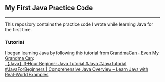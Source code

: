 ## My First Java Practice Code

---

This repository contains the practice code I wrote while learning Java for the first time.

### Tutorial

I began learning Java by following this tutorial from [GrandmaCan - Even My Grandma Can](https://www.youtube.com/@GrandmaCan):  
[【Java】3-Hour Beginner Java Tutorial #Java #JavaTutorial #JavaForBeginners | Comprehensive Java Overview – Learn Java with Real-World Examples](https://www.youtube.com/watch?v=nQ1Z3NxpfIw)